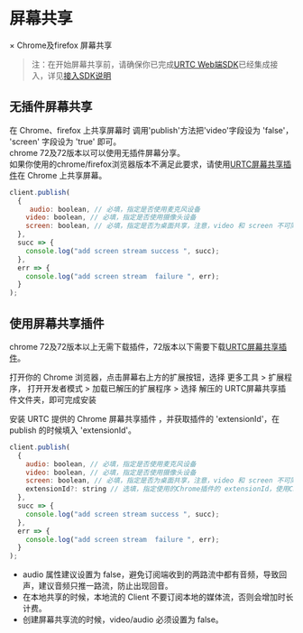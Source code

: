 # 屏幕共享

× Chrome及firefox 屏幕共享
> 注：在开始屏幕共享前，请确保你已完成[URTC Web端SDK](https://github.com/ucloud/urtc-sdk-web)已经集成接入，详见[接入SDK说明](https://github.com/ucloud/urtc-sdk-web/blob/master/Manual.md) 

## 无插件屏幕共享

在 Chrome、firefox 上共享屏幕时 调用'publish'方法把'video'字段设为 'false'， 'screen' 字段设为 'true' 即可。   
chrome 72及72版本以可以使用无插件屏幕分享。   
如果你使用的chrome/firefox浏览器版本不满足此要求，请使用[URTC屏幕共享插件](http://urtcsdk.cn-bj.ufileos.com/URTC-screen-extention.zip)在 Chrome 上共享屏幕。

```js
client.publish(
  {
     audio: boolean, // 必填，指定是否使用麦克风设备
    video: boolean, // 必填，指定是否使用摄像头设备
    screen: boolean, // 必填，指定是否为桌面共享，注意，video 和 screen 不可同时为 true
  },
  succ => {
    console.log("add screen stream success ", succ);
  },
  err => {
    console.log("add screen stream  failure ", err);
  }
);
```

## 使用屏幕共享插件

chrome 72及72版本以上无需下载插件，72版本以下需要下载[URTC屏幕共享插件](http://urtcsdk.cn-bj.ufileos.com/URTC-screen-extention.zip)。

打开你的 Chrome 浏览器，点击屏幕右上方的扩展按钮，选择 更多工具 > 扩展程序， 打开开发者模式 > 加载已解压的扩展程序 > 选择 解压的 URTC屏幕共享插件文件夹，即可完成安装

安装 URTC 提供的 Chrome 屏幕共享插件 ，并获取插件的 'extensionId'，在 publish 的时候填入 'extensionId'。

```js
client.publish(
  {
    audio: boolean, // 必填，指定是否使用麦克风设备
    video: boolean, // 必填，指定是否使用摄像头设备
    screen: boolean, // 必填，指定是否为桌面共享，注意，video 和 screen 不可同时为 true
    extensionId?: string // 选填，指定使用的Chrome插件的 extensionId，使用Chrome屏幕共享插件时必填
  },
  succ => {
    console.log("add screen stream success ", succ);
  },
  err => {
    console.log("add screen stream  failure ", err);
  }
);
```

* audio 属性建议设置为 false，避免订阅端收到的两路流中都有音频，导致回声，建议音频只推一路流，防止出现回音。
* 在本地共享的时候，本地流的 Client 不要订阅本地的媒体流，否则会增加时长计费。
* 创建屏幕共享流的时候，video/audio 必须设置为 false。







